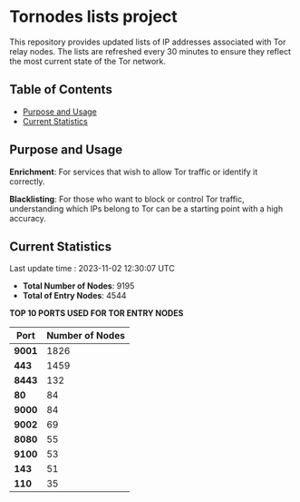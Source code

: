 # Tornodes lists project

This repository provides updated lists of IP addresses associated with Tor relay nodes. The lists are refreshed every 30 minutes to ensure they reflect the most current state of the Tor network.

## Table of Contents

- [Purpose and Usage](#purpose-and-usage)
- [Current Statistics](#current-statistics)


## Purpose and Usage

**Enrichment**: For services that wish to allow Tor traffic or identify it correctly.

**Blacklisting**: For those who want to block or control Tor traffic, understanding which IPs belong to Tor can be a starting point with a high accuracy.

## Current Statistics

Last update time : 2023-11-02 12:30:07 UTC

- **Total Number of Nodes**: 9195
- **Total of Entry Nodes**: 4544

**TOP 10 PORTS USED FOR TOR ENTRY NODES**

| **Port** | **Number of Nodes** |
|------|-----------------|
| **9001**   | 1826  |
| **443**   | 1459  |
| **8443**   | 132  |
| **80**   | 84  |
| **9000**   | 84  |
| **9002**   | 69  |
| **8080**   | 55  |
| **9100**   | 53  |
| **143**   | 51  |
| **110**   | 35  |

